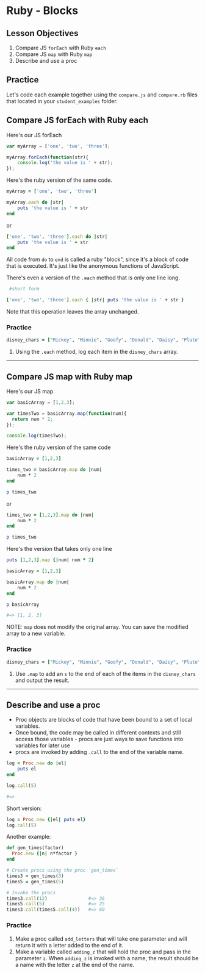 # Ruby - Blocks

## Lesson Objectives

1. Compare JS `forEach` with Ruby `each`
1. Compare JS `map` with Ruby `map`
1. Describe and use a proc

## Practice
Let's code each example together using the `compare.js` and `compare.rb` files that located in your `student_examples` folder.

## Compare JS forEach with Ruby each

Here's our JS forEach

```javascript
var myArray = ['one', 'two', 'three'];

myArray.forEach(function(str){
	console.log('the value is ' + str);
});
```

Here's the ruby version of the same code.

```ruby
myArray = ['one', 'two', 'three']

myArray.each do |str|
	puts 'the value is ' + str
end
```
or
```ruby
['one', 'two', 'three'].each do |str|
	puts 'the value is ' + str
end
```

All code from `do` to `end` is called a ruby "block", since it's a block of code that is executed.  It's just like the anonymous functions of JavaScript.

There's even a version of the `.each` method that is only one line long.

```ruby
 #short form

['one', 'two', 'three'].each { |str| puts 'the value is ' + str }
```

Note that this operation leaves the array unchanged.

### Practice

```ruby
disney_chars = ["Mickey", "Minnie", "Goofy", "Donald", "Daisy", "Pluto"]
```
1. Using the `.each` method, log each item in the `disney_chars` array.

<hr>

## Compare JS map with Ruby map

Here's our JS map

```javascript
var basicArray = [1,2,3];

var timesTwo = basicArray.map(function(num){
  return num * 2;
});

console.log(timesTwo);
```

Here's the ruby version of the same code

```ruby
basicArray = [1,2,3]

times_two = basicArray.map do |num|
	num * 2
end

p times_two
```
or

```ruby
times_two = [1,2,3].map do |num|
	num * 2
end

p times_two
```

Here's the version that takes only one line

```ruby
puts [1,2,3].map {|num| num * 2}
```

```ruby
basicArray = [1,2,3]

basicArray.map do |num|
	num * 2
end

p basicArray

#=> [1, 2, 3]
```

NOTE: `map` does not modify the original array. You can save the modified array to a new variable.

### Practice
```ruby
disney_chars = ["Mickey", "Minnie", "Goofy", "Donald", "Daisy", "Pluto"]
```

1. Use `.map` to add an `s` to the end of each of the items in the `disney_chars` and output the result.   

<hr>

## Describe and use a proc

- Proc objects are blocks of code that have been bound to a set of local variables.
- Once bound, the code may be called in different contexts and still access those variables - procs are just ways to save functions into variables for later use
- procs are invoked by adding `.call` to the end of the variable name.

```ruby
log = Proc.new do |el|
	puts el
end

log.call(5)

#=>
```

Short version:

```ruby
log = Proc.new {|el| puts el}
log.call(5)
```

Another example:

```ruby
def gen_times(factor)
  Proc.new {|n| n*factor }
end
```
```ruby
# Create procs using the proc `gen_times`
times3 = gen_times(3)
times5 = gen_times(5)
```
```ruby
# Invoke the procs
times3.call(12)               #=> 36
times5.call(5)                #=> 25
times3.call(times5.call(4))   #=> 60
```

### Practice

1. Make a proc called `add_letters` that will take one parameter and will return it with a letter added to the end of it.
2. Make a variable called `adding_z` that will hold the proc and pass in the parameter `z`. When `adding_z` is invoked with a name, the result should be a name with the letter `z` at the end of the name.
